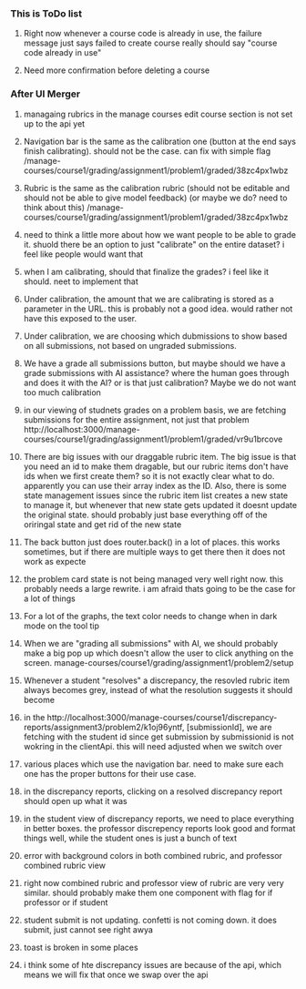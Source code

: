 ### This is ToDo list

1. Right now whenever a course code is already in use, the failure message just says failed to create course
really should say "course code already in use"


2. Need more confirmation before deleting a course




### After UI Merger

1. managaing rubrics in the manage courses edit course section is not set up to the api yet


2. Navigation bar is the same as the calibration one (button at the end says finish calibrating). should not be the case. can fix with simple flag
/manage-courses/course1/grading/assignment1/problem1/graded/38zc4px1wbz

3. Rubric is the same as the calibration rubric (should not be editable and should not be able to give model feedback) (or maybe we do? need to think about this)
/manage-courses/course1/grading/assignment1/problem1/graded/38zc4px1wbz


4. need to think a little more about how we want people to be able to grade it. shuold there be an option to just "calibrate" on the entire dataset? i feel like people would want that

5. when I am calibrating, should that finalize the grades? i feel like it should. neet to implement that

6. Under calibration, the amount that we are calibrating is stored as a parameter in the URL. this is probably not a good idea. would rather not have this exposed to the user. 

7. Under calibration, we are choosing which dubmissions to show based on all submissions, not based on ungraded submissions. 

8. We have a grade all submissions button, but maybe should we have a grade submissions with AI assistance? where the human goes through and does it with the AI? or is that just calibration? Maybe we do not want too much calibration

9. in our viewing of studnets grades on a problem basis, we are fetching submissions for the entire assignment, not just that problem
http://localhost:3000/manage-courses/course1/grading/assignment1/problem1/graded/vr9u1brcove

10. There are big issues with our draggable rubric item. The big issue is that you need an id to make them dragable, but our rubric items don't have ids when we first create them? so it is not exactly clear what to do. apparently you can use their array index as the ID. Also, there is some state management issues since the rubric item list creates a new state to manage it, but whenever that new state gets updated it doesnt update the original state. should probably just base everything off of the oriringal state and get rid of the new state

11. The back button just does router.back() in a lot of places. this works sometimes, but if there are multiple ways to get there then it does not work as expecte


12. the problem card state is not being managed very well right now. this probably needs a large rewrite. i am afraid thats going to be the case for a lot of things

13. For a lot of the graphs, the text color needs to change when in dark mode on the tool tip

14. When we are "grading all submissions" with AI, we should probably make a big pop up which doesn't allow the user to click anything on the screen. 
manage-courses/course1/grading/assignment1/problem2/setup

15. Whenever a student "resolves" a discrepancy, the resovled rubric item always becomes grey, instead of what the resolution suggests it should become

16. in the http://localhost:3000/manage-courses/course1/discrepancy-reports/assignment3/problem2/k1oj96yntf, [submissionId], we are fetching with the student id since get submission by submissionid is not wokring in the clientApi. this will need adjusted when we switch over

17. various places which use the navigation bar. need to make sure each one has the proper buttons for their use case. 

18. in the discrepancy reports, clicking on a resolved discrepancy report should open up what it was

19. in the student view of discrepancy reports, we need to place everything in better boxes. the professor discrepency reports look good and format things well, while the student ones is just a bunch of text

20. error with background colors in both combined rubric, and professor combined rubric view

21. right now combined rubric and professor view of rubric are very very similar. should probably make them one component with flag for if professor or if student

22. student submit is not updating. confetti is not coming down. it does submit, just cannot see right awya

23. toast is broken in some places

24. i think some of hte discrepancy issues are because of the api, which means we will fix that once we swap over the api
